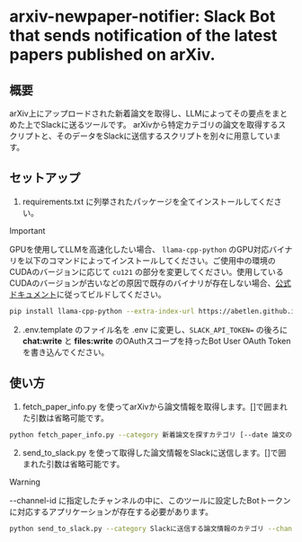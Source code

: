 # arxiv-newpaper-notifier: Slack Bot that sends notification of the latest papers published on arXiv.

## 概要

arXiv上にアップロードされた新着論文を取得し、LLMによってその要点をまとめた上でSlackに送るツールです。
arXivから特定カテゴリの論文を取得するスクリプトと、そのデータをSlackに送信するスクリプトを別々に用意しています。

## セットアップ

1. requirements.txt に列挙されたパッケージを全てインストールしてください。

> [!IMPORTANT]
> GPUを使用してLLMを高速化したい場合、 `llama-cpp-python` のGPU対応バイナリを以下のコマンドによってインストールしてください。ご使用中の環境のCUDAのバージョンに応じて `cu121` の部分を変更してください。使用しているCUDAのバージョンが古いなどの原因で既存のバイナリが存在しない場合、[公式ドキュメント](https://github.com/abetlen/llama-cpp-python?tab=readme-ov-file#installation-configuration)に従ってビルドしてください。
> ```bash
> pip install llama-cpp-python --extra-index-url https://abetlen.github.io/llama-cpp-python/whl/cu121 --upgrade --force-reinstall --no-cache-dir
> ```

2. .env.template のファイル名を .env に変更し、`SLACK_API_TOKEN=` の後ろに **chat:write** と **files:write** のOAuthスコープを持ったBot User OAuth Tokenを書き込んでください。

## 使い方

1. fetch_paper_info.py を使ってarXivから論文情報を取得します。[]で囲まれた引数は省略可能です。

```bash
python fetch_paper_info.py --category 新着論文を探すカテゴリ [--date 論文の出版日(UTC) (YYYY-mm-dd 形式)] [--data-dir データ保存用ディレクトリへのパス] [--max-papers 取得する論文の最大数] [--gpu-index 使用したいGPUのインデックス (0-indexed)] [--verbose]
```

2. send_to_slack.py を使って取得した論文情報をSlackに送信します。[]で囲まれた引数は省略可能です。

> [!WARNING]
> --channel-id に指定したチャンネルの中に、このツールに設定したBotトークンに対応するアプリケーションが存在する必要があります。

```bash
python send_to_slack.py --category Slackに送信する論文情報のカテゴリ --channel-id 論文情報を送る先のチャンネルID [--data-dir データ保存用ディレクトリへのパス] [--verbose]
```